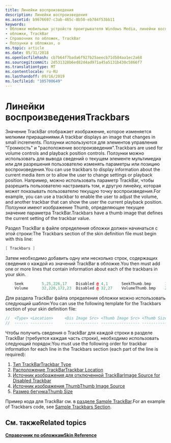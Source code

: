 ```yaml
---
title: Линейки воспроизведения
description: Линейки воспроизведения
ms.assetid: b9676697-c3ab-465c-8b50-eb784f53bb11
keywords:
- Обложки мобильных устройств проигрывателя Windows Media, линейки воспроизведения
- обложки, TrackBar
- Справочник по обложек, TrackBar
- Ползунки в обложках, о
ms.topic: article
ms.date: 05/31/2018
ms.openlocfilehash: cb7b64f7bada6f927b25aeecb71d584aa1ec2a68
ms.sourcegitcommit: 2d531328b6ed82d4ad971a45a5131b430c5866f7
ms.translationtype: MT
ms.contentlocale: ru-RU
ms.lasthandoff: 09/16/2019
ms.locfileid: "105700649"
---
```

# <a name="trackbars"></a><span data-ttu-id="0938d-107">Линейки воспроизведения</span><span class="sxs-lookup"><span data-stu-id="0938d-107">Trackbars</span></span>

<span data-ttu-id="0938d-108">Значение TrackBar отображает изображение, которое изменяется мелкими приращениями.</span><span class="sxs-lookup"><span data-stu-id="0938d-108">A trackbar displays an image that changes in small increments.</span></span> <span data-ttu-id="0938d-109">Ползунки используются для элементов управления "Громкость" и "расположение воспроизведения".</span><span class="sxs-lookup"><span data-stu-id="0938d-109">Trackbars are used for volume controls and playback position controls.</span></span> <span data-ttu-id="0938d-110">Ползунки можно использовать для вывода сведений о текущем элементе мультимедиа или для разрешения пользователю изменять параметры или позицию воспроизведения.</span><span class="sxs-lookup"><span data-stu-id="0938d-110">You can use trackbars to display information about the current media item or to allow the user to change settings or playback position.</span></span> <span data-ttu-id="0938d-111">Например, можно использовать параметр TrackBar, чтобы разрешить пользователю настраивать том, и другую линейку, которая может показывать пользователю текущую точку воспроизведения.</span><span class="sxs-lookup"><span data-stu-id="0938d-111">For example, you can use a trackbar to enable the user to adjust the volume, and another trackbar that can show the user the current playback position.</span></span> <span data-ttu-id="0938d-112">Ползунки имеют изображение Thumb, определяющее текущее значение параметра TrackBar.</span><span class="sxs-lookup"><span data-stu-id="0938d-112">Trackbars have a thumb image that defines the current setting of the trackbar value.</span></span>

<span data-ttu-id="0938d-113">Раздел TrackBar в файле определения обложки должен начинаться с этой строки:</span><span class="sxs-lookup"><span data-stu-id="0938d-113">The Trackbars section of the skin definition file must begin with this line:</span></span>


```C++
[ Trackbars ]

```



<span data-ttu-id="0938d-114">Затем необходимо добавить одну или несколько строк, содержащих сведения о каждой из значений TrackBar в обложке.</span><span class="sxs-lookup"><span data-stu-id="0938d-114">You then must add one or more lines that contain information about each of the trackbars in your skin.</span></span>


```C++
    Seek        5,25,226,17    Disabled @ 4,1      SeekThumb.bmp      18,17
    Volume      32,220,172,23  Disabled @ 32,27    VolumeThumb.bmp    23,22

```



<span data-ttu-id="0938d-115">Для раздела TrackBar файла определения обложки можно использовать следующий шаблон:</span><span class="sxs-lookup"><span data-stu-id="0938d-115">You can use the following template for the Trackbars section of your skin definition file:</span></span>


```C++
//  <Type> <Location>     <Dis Image Src> <Thumb Image Src> <Thumb Size>
//  ------ ----------     --------------- ----------------- ------------

```



<span data-ttu-id="0938d-116">Чтобы получить сведения о TrackBar для каждой строки в разделе TrackBar (требуется каждая часть строки), необходимо использовать следующий порядок:</span><span class="sxs-lookup"><span data-stu-id="0938d-116">You must use the following order for trackbar information for each line in the Trackbars section (each part of the line is required):</span></span>

1.  [<span data-ttu-id="0938d-117">Тип TrackBar</span><span class="sxs-lookup"><span data-stu-id="0938d-117">Trackbar Type</span></span>](trackbar-type.md)
2.  [<span data-ttu-id="0938d-118">Расположение TrackBar</span><span class="sxs-lookup"><span data-stu-id="0938d-118">Trackbar Location</span></span>](trackbar-location.md)
3.  [<span data-ttu-id="0938d-119">Источник изображения для отключенной TrackBar</span><span class="sxs-lookup"><span data-stu-id="0938d-119">Image Source for Disabled Trackbar</span></span>](image-source-for-disabled-trackbar.md)
4.  [<span data-ttu-id="0938d-120">Источник изображения Thumb</span><span class="sxs-lookup"><span data-stu-id="0938d-120">Thumb Image Source</span></span>](thumb-image-source.md)
5.  [<span data-ttu-id="0938d-121">Размер бегунка</span><span class="sxs-lookup"><span data-stu-id="0938d-121">Thumb Size</span></span>](thumb-size.md)

<span data-ttu-id="0938d-122">Пример кода для TrackBar см. в [разделе Sample TrackBar](sample-trackbars-section.md).</span><span class="sxs-lookup"><span data-stu-id="0938d-122">For an example of Trackbars code, see [Sample Trackbars Section](sample-trackbars-section.md).</span></span>

## <a name="related-topics"></a><span data-ttu-id="0938d-123">См. также</span><span class="sxs-lookup"><span data-stu-id="0938d-123">Related topics</span></span>

<dl> <dt>

[<span data-ttu-id="0938d-124">**Справочник по обложкам**</span><span class="sxs-lookup"><span data-stu-id="0938d-124">**Skin Reference**</span></span>](skin-reference.md)
</dt> </dl>

 

 




